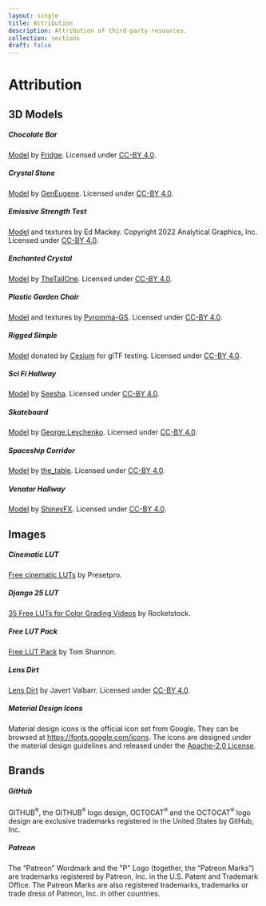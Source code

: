 ```yaml
---
layout: single
title: Attribution
description: Attribution of third-party resources.
collection: sections
draft: false
---
```


# Attribution

## 3D Models

##### Chocolate Bar

[Model](https://sketchfab.com/3d-models/chocolate-bar-0d2dc2567a784fd28e9cb9a43c9f6505) by [Fridge](https://sketchfab.com/youssefdarwish01). Licensed under [CC-BY 4.0](http://creativecommons.org/licenses/by-sa/4.0/).

##### Crystal Stone

[Model](https://sketchfab.com/3d-models/crystal-stone-rock-1ad829e2f464446fa4945562ab611255) by [GenEugene](https://sketchfab.com/geneugene). Licensed under [CC-BY 4.0](http://creativecommons.org/licenses/by-sa/4.0/).

##### Emissive Strength Test

[Model](https://github.com/KhronosGroup/glTF-Sample-Assets/tree/eb4e2b0f96698a8f115ea7a70b60f8a442aca870/Models/EmissiveStrengthTest) and textures by Ed Mackey. Copyright 2022 Analytical Graphics, Inc. Licensed under [CC-BY 4.0](http://creativecommons.org/licenses/by-sa/4.0/).

##### Enchanted Crystal

[Model](https://sketchfab.com/3d-models/enchanted-crystal-6b01945a041d4ed3b80e14274f0e68c9) by [TheTallOne](https://sketchfab.com/TheTallOne). Licensed under [CC-BY 4.0](http://creativecommons.org/licenses/by-sa/4.0/).

##### Plastic Garden Chair

[Model](https://sketchfab.com/3d-models/monobloc-plastic-garden-chair-261d81ec28d845eba3bb7373768c60c5) and textures by [Pyromma-GS](https://sketchfab.com/Pyromma-GS). Licensed under [CC-BY 4.0](http://creativecommons.org/licenses/by-sa/4.0/).

##### Rigged Simple

[Model](https://github.com/KhronosGroup/glTF-Sample-Assets/tree/eb4e2b0f96698a8f115ea7a70b60f8a442aca870/Models/RiggedSimple) donated by [Cesium](http://cesiumjs.org/) for glTF testing. Licensed under [CC-BY 4.0](http://creativecommons.org/licenses/by-sa/4.0/).

##### Sci Fi Hallway

[Model](https://sketchfab.com/3d-models/sci-fi-hallway-free-44fd25310d2240908027390a078368e1) by [Seesha](https://sketchfab.com/Seesha). Licensed under [CC-BY 4.0](http://creativecommons.org/licenses/by-sa/4.0/).

##### Skateboard

[Model](https://sketchfab.com/3d-models/skateboard-daba6e30f78d4604b5167b2f83b0d162) by [George.Levchenko](https://sketchfab.com/George.Levchenko). Licensed under [CC-BY 4.0](http://creativecommons.org/licenses/by-sa/4.0/).

##### Spaceship Corridor

[Model](https://sketchfab.com/3d-models/spaceship-corridor-1cdd1db557b8428892af4773bdada913) by [the_table](https://sketchfab.com/the_table). Licensed under [CC-BY 4.0](http://creativecommons.org/licenses/by-sa/4.0/).

##### Venator Hallway

[Model](https://sketchfab.com/3d-models/star-wars-the-clone-wars-venator-prefab-8a1e1760391c4ac6a50373c2bf5efa2e) by [ShineyFX](https://sketchfab.com/ShineyFX). Licensed under [CC-BY 4.0](http://creativecommons.org/licenses/by-sa/4.0/).

## Images

##### Cinematic LUT

[Free cinematic LUTs](https://www.freepresets.com/product/free-luts-cinematic/) by Presetpro.

##### Django 25 LUT

[35 Free LUTs for Color Grading Videos](https://www.rocketstock.com/free-after-effects-templates/35-free-luts-for-color-grading-videos/) by Rocketstock.

##### Free LUT Pack

[Free LUT Pack](https://forums.unrealengine.com/community/community-content-tools-and-tutorials/19151-lut-table-pack?48641-LUT-Table-Pack=) by Tom Shannon.

##### Lens Dirt

[Lens Dirt](https://www.inscapedigital.com/lens-dirt) by Javert Valbarr. Licensed under [CC-BY 4.0](http://creativecommons.org/licenses/by-sa/4.0/).

##### Material Design Icons

Material design icons is the official icon set from Google. They can be browsed at https://fonts.google.com/icons. The icons are designed under the material design guidelines and released under the [Apache-2.0 License](https://github.com/google/material-design-icons/blob/master/LICENSE).

## Brands

##### GitHub

GITHUB<sup>&reg;</sup>, the GITHUB<sup>&reg;</sup> logo design, OCTOCAT<sup>&reg;</sup> and the OCTOCAT<sup>&reg;</sup> logo design are exclusive trademarks registered in the United States by GitHub, Inc.

##### Patreon

The “Patreon” Wordmark and the "P" Logo (together, the “Patreon Marks”) are trademarks registered by Patreon, Inc. in the U.S. Patent and Trademark Office. The Patreon Marks are also registered trademarks, trademarks or trade dress of Patreon, Inc. in other countries.
